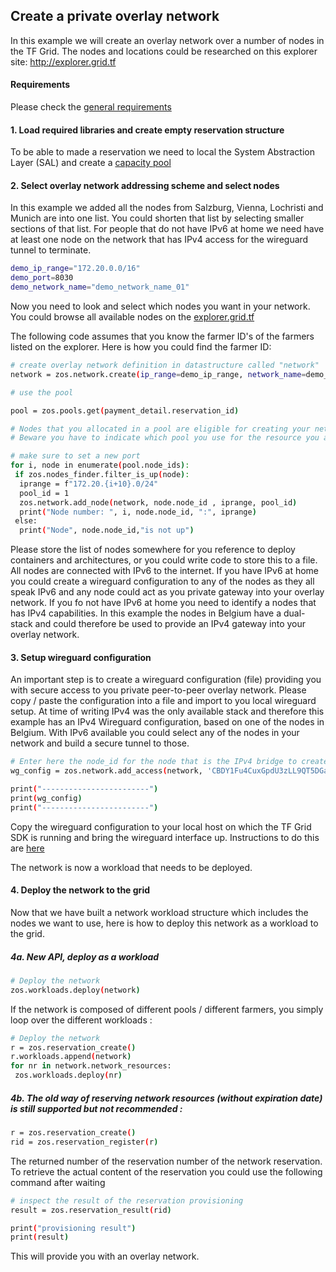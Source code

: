 ## Create a private overlay network

In this example we will create an overlay network over a number of nodes in the TF Grid. The nodes and locations could be researched on this explorer site: http://explorer.grid.tf


#### Requirements

Please check the [general requirements](code.md)

#### 1. Load required libraries and create empty reservation structure

To be able to made a reservation we need to local the System Abstraction Layer (SAL) and create a [capacity pool](code_pool.md)

#### 2. Select overlay network addressing scheme and select nodes

In this example we added all the nodes from Salzburg, Vienna, Lochristi and Munich are into one list. You could shorten that list by selecting smaller sections of that list. For people that do not have IPv6 at home we need have at least one node on the network that has IPv4 access for the wireguard tunnel to terminate. 


```bash
demo_ip_range="172.20.0.0/16"
demo_port=8030
demo_network_name="demo_network_name_01"
```

Now you need to look and select which nodes you want in your network. You could browse all available nodes on the [explorer.grid.tf](https://explorer.grid.tf/)

The following code assumes that you know the farmer ID's of the farmers listed on the explorer. Here is how you could find the farmer ID:

```bash
# create overlay network definition in datastructure called "network"
network = zos.network.create(ip_range=demo_ip_range, network_name=demo_network_name)

# use the pool

pool = zos.pools.get(payment_detail.reservation_id)

# Nodes that you allocated in a pool are eligible for creating your network
# Beware you have to indicate which pool you use for the resource you add to the network

# make sure to set a new port
for i, node in enumerate(pool.node_ids):
 if zos.nodes_finder.filter_is_up(node):
  iprange = f"172.20.{i+10}.0/24"
  pool_id = 1
  zos.network.add_node(network, node.node_id , iprange, pool_id)
  print("Node number: ", i, node.node_id, ":", iprange)
 else:
  print("Node", node.node_id,"is not up")
```

Please store the list of nodes somewhere for you reference to deploy containers and architectures, or you could write code to store this to a file. All nodes are connected with IPv6 to the internet. If you have IPv6 at home you could create a wireguard configuration to any of the nodes as they all speak IPv6 and any node could act as you private gateway into your overlay network. If you fo not have IPv6 at home you need to identify a nodes that has IPv4 capabilities. In this example the nodes in Belgium have a dual-stack and could therefore be used to provide an IPv4 gateway into your overlay network.

#### 3. Setup wireguard configuration

An important step is to create a wireguard configuration (file) providing you with secure access to you private peer-to-peer overlay network. Please copy / paste the configuration into a file and import to you local wireguard setup. At time of writing IPv4 was the only available stack and therefore this example has an IPv4 Wireguard configuration, based on one of the nodes in Belgium. With IPv6 available you could select any of the nodes in your network and build a secure tunnel to those. 


```bash
# Enter here the node_id for the node that is the IPv4 bridge to create the wireguard config.
wg_config = zos.network.add_access(network, 'CBDY1Fu4CuxGpdU3zLL9QT5DGaRkxjpuJmzV6V5CBWg4', '172.20.100.0/24', ipv4=True)

print("------------------------")
print(wg_config)
print("------------------------")
```

Copy the wireguard configuration to your local host on which the TF Grid SDK is running and bring the wireguard interface up. Instructions to do this are [here](https://www.wireguard.com/quickstart/)

The network is now a workload that needs to be deployed. 

#### 4. Deploy the network to the grid

Now that we have built a network workload structure which includes the nodes we want to use, here is how to deploy this network as a workload to the grid.

##### 4a. New API, deploy as a workload

```bash
# Deploy the network
zos.workloads.deploy(network)
```

If the network is composed of different pools / different farmers, you simply loop over the different workloads :

```bash
# Deploy the network 
r = zos.reservation_create()
r.workloads.append(network)
for nr in network.network_resources:
 zos.workloads.deploy(nr)
```

##### 4b. The old way of reserving network resources (without expiration date) is still supported but not recommended :

```bash
r = zos.reservation_create()
rid = zos.reservation_register(r)
```

The returned number of the reservation number of the network reservation. To retrieve the actual content of the reservation you could use the following command after waiting


```bash
# inspect the result of the reservation provisioning
result = zos.reservation_result(rid)

print("provisioning result")
print(result)
```

This will provide you with an overlay network. 

